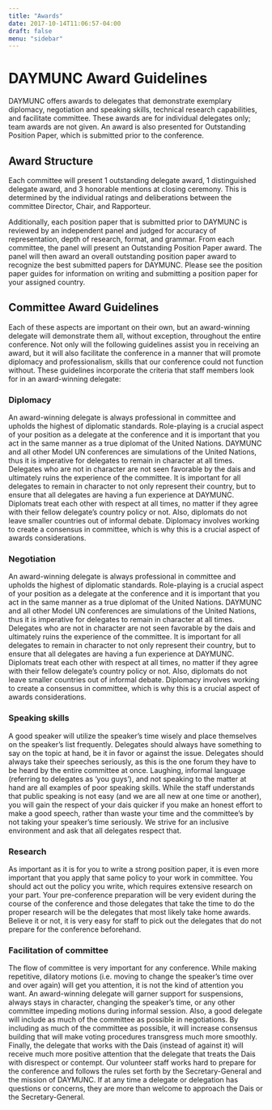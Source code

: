 ```yaml
---
title: "Awards"
date: 2017-10-14T11:06:57-04:00
draft: false
menu: "sidebar"
---
```


# DAYMUNC Award Guidelines
DAYMUNC offers awards to delegates that demonstrate exemplary diplomacy, negotiation and speaking skills, technical research capabilities, and facilitate committee. These awards are for individual delegates only; team awards are not given. An award is also presented for Outstanding Position Paper, which is submitted prior to the conference.

## Award Structure
Each committee will present 1 outstanding delegate award, 1 distinguished delegate award, and 3 honorable mentions at closing ceremony. This is determined by the individual ratings and deliberations between the committee Director, Chair, and Rapporteur.

Additionally, each position paper that is submitted prior to DAYMUNC is reviewed by an independent panel and judged for accuracy of representation, depth of research, format, and grammar. From each committee, the panel will present an Outstanding Position Paper award. The panel will then award an overall outstanding position paper award to recognize the best submitted papers for DAYMUNC. Please see the position paper guides for information on writing and submitting a position paper for your assigned country.

## Committee Award Guidelines
Each of these aspects are important on their own, but an award-winning delegate will demonstrate them all, without exception, throughout the entire conference. Not only will the following guidelines assist you in receiving an award, but it will also facilitate the conference in a manner that will promote diplomacy and professionalism, skills that our conference could not function without. These guidelines incorporate the criteria that staff members look for in an award-winning delegate:

### Diplomacy
An award-winning delegate is always professional in committee and upholds the highest of diplomatic standards. Role-playing is a crucial aspect of your position as a delegate at the conference and it is important that you act in the same manner as a true diplomat of the United Nations. DAYMUNC and all other Model UN conferences are simulations of the United Nations, thus it is imperative for delegates to remain in character at all times. Delegates who are not in character are not seen favorable by the dais and ultimately ruins the experience of the committee. It is important for all delegates to remain in character to not only represent their country, but to ensure that all delegates are having a fun experience at DAYMUNC. Diplomats treat each other with respect at all times, no matter if they agree with their fellow delegate’s country policy or not. Also, diplomats do not leave smaller countries out of informal debate. Diplomacy involves working to create a consensus in committee, which is why this is a crucial aspect of awards considerations.

### Negotiation
An award-winning delegate is always professional in committee and upholds the highest of diplomatic standards. Role-playing is a crucial aspect of your position as a delegate at the conference and it is important that you act in the same manner as a true diplomat of the United Nations. DAYMUNC and all other Model UN conferences are simulations of the United Nations, thus it is imperative for delegates to remain in character at all times. Delegates who are not in character are not seen favorable by the dais and ultimately ruins the experience of the committee. It is important for all delegates to remain in character to not only represent their country, but to ensure that all delegates are having a fun experience at DAYMUNC. Diplomats treat each other with respect at all times, no matter if they agree with their fellow delegate’s country policy or not. Also, diplomats do not leave smaller countries out of informal debate. Diplomacy involves working to create a consensus in committee, which is why this is a crucial aspect of awards considerations.

### Speaking skills
A good speaker will utilize the speaker’s time wisely and place themselves on the speaker’s list frequently. Delegates should always have something to say on the topic at hand, be it in favor or against the issue. Delegates should always take their speeches seriously, as this is the one forum they have to be heard by the entire committee at once. Laughing, informal language (referring to delegates as ‘you guys’), and not speaking to the matter at hand are all examples of poor speaking skills. While the staff understands that public speaking is not easy (and we are all new at one time or another), you will gain the respect of your dais quicker if you make an honest effort to make a good speech, rather than waste your time and the committee’s by not taking your speaker’s time seriously. We strive for an inclusive environment and ask that all delegates respect that.

### Research
As important as it is for you to write a strong position paper, it is even more important that you apply that same policy to your work in committee. You should act out the policy you write, which requires extensive research on your part. Your pre-conference preparation will be very evident during the course of the conference and those delegates that take the time to do the proper research will be the delegates that most likely take home awards. Believe it or not, it is very easy for staff to pick out the delegates that do not prepare for the conference beforehand.

### Facilitation of committee
The flow of committee is very important for any conference. While making repetitive, dilatory motions (i.e. moving to change the speaker’s time over and over again) will get you attention, it is not the kind of attention you want. An award-winning delegate will garner support for suspensions, always stays in character, changing the speaker’s time, or any other committee impeding motions during informal session. Also, a good delegate will include as much of the committee as possible in negotiations. By including as much of the committee as possible, it will increase consensus building that will make voting procedures transgress much more smoothly. Finally, the delegate that works with the Dais (instead of against it) will receive much more positive attention that the delegate that treats the Dais with disrespect or contempt. Our volunteer staff works hard to prepare for the conference and follows the rules set forth by the Secretary-General and the mission of DAYMUNC. If at any time a delegate or delegation has questions or concerns, they are more than welcome to approach the Dais or the Secretary-General.